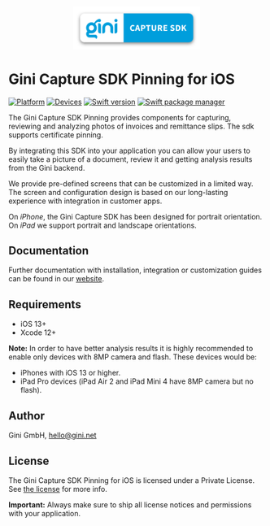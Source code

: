 <p align="center">
<img src="./GiniCapture_Logo.png" width="250">
</p>

# Gini Capture SDK Pinning for iOS

[![Platform](https://img.shields.io/badge/platform-iOS-lightgrey.svg)]()
[![Devices](https://img.shields.io/badge/devices-iPhone%20%7C%20iPad-blue.svg)]()
[![Swift version](https://img.shields.io/badge/swift-5.0-orange.svg)]()
[![Swift package manager](https://img.shields.io/badge/Swift_Package_Manager-compatible-orange?style=flat-square)]()

The Gini Capture SDK Pinning provides components for capturing, reviewing and analyzing photos of invoices and remittance slips. The sdk supports certificate pinning.

By integrating this SDK into your application you can allow your users to easily take a picture of a document, review it and getting analysis results from the Gini backend.

We provide pre-defined screens that can be customized in a limited way. The screen and configuration design is based on our long-lasting experience with integration in customer apps.

On *iPhone*, the Gini Capture SDK has been designed for portrait orientation.
On *iPad* we support portrait and landscape orientations.

## Documentation

Further documentation with installation, integration or customization guides can be found in our [website](https://gini.atlassian.net/wiki/spaces/ICSV/overview).

## Requirements

- iOS 13+
- Xcode 12+

**Note:**
In order to have better analysis results it is highly recommended to enable only devices with 8MP camera and flash. These devices would be:

* iPhones with iOS 13 or higher.
* iPad Pro devices (iPad Air 2 and iPad Mini 4 have 8MP camera but no flash).

## Author

Gini GmbH, hello@gini.net

## License

The Gini Capture SDK Pinning for iOS is licensed under a Private License. See [the license](https://gini.atlassian.net/wiki/spaces/ICSV/pages/13074449/License) for more info.

**Important:** Always make sure to ship all license notices and permissions with your application.
